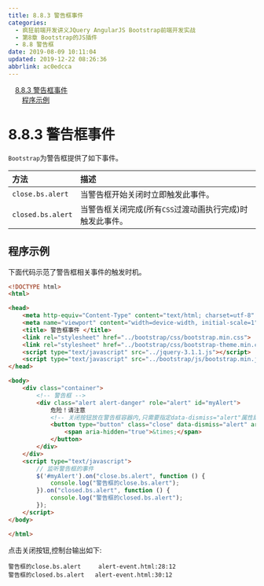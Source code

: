 ```yaml
---
title: 8.8.3 警告框事件
categories: 
  - 疯狂前端开发讲义JQuery AngularJS Bootstrap前端开发实战
  - 第8章 Bootstrap的JS插件
  - 8.8 警告框
date: 2019-08-09 10:11:04
updated: 2019-12-22 08:26:36
abbrlink: ac0edcca
---
```

<div id='my_toc'><a href="/JavaReadingNotes/ac0edcca/#8-8-3-警告框事件" class="header_1">8.8.3 警告框事件</a><br><a href="/JavaReadingNotes/ac0edcca/#程序示例" class="header_2">程序示例</a><br></div>
<style>.header_1{margin-left: 1em;}.header_2{margin-left: 2em;}.header_3{margin-left: 3em;}.header_4{margin-left: 4em;}.header_5{margin-left: 5em;}.header_6{margin-left: 6em;}</style>
<!--more-->
<script>if (navigator.platform.search('arm')==-1){document.getElementById('my_toc').style.display = 'none';}var e,p = document.getElementsByTagName('p');while (p.length>0) {e = p[0];e.parentElement.removeChild(e);}</script>

<!--end-->
<!--SSTStart-->
# 8.8.3 警告框事件 #
`Bootstrap`为警告框提供了如下事件。

|方法|描述|
|:---|:---|
|`close.bs.alert`|当警告框开始关闭时立即触发此事件。|
|`closed.bs.alert`|当警告框关闭完成(所有`CSS`过渡动画执行完成)时触发此事件。|
<!--SSTStop-->
## 程序示例 ##
下面代码示范了警告框相关事件的触发时机。
```html
<!DOCTYPE html>
<html>

<head>
    <meta http-equiv="Content-Type" content="text/html; charset=utf-8" />
    <meta name="viewport" content="width=device-width, initial-scale=1">
    <title> 警告框事件 </title>
    <link rel="stylesheet" href="../bootstrap/css/bootstrap.min.css">
    <link rel="stylesheet" href="../bootstrap/css/bootstrap-theme.min.css">
    <script type="text/javascript" src="../jquery-3.1.1.js"></script>
    <script type="text/javascript" src="../bootstrap/js/bootstrap.min.js"></script>
</head>

<body>
    <div class="container">
        <!-- 警告框 -->
        <div class="alert alert-danger" role="alert" id="myAlert">
            危险！请注意
            <!-- 关闭按钮放在警告框容器内,只需要指定data-dismiss="alert"属性即可 -->
            <button type="button" class="close" data-dismiss="alert" aria-label="关闭">
                <span aria-hidden="true">&times;</span>
            </button>
        </div>
    </div>
    <script type="text/javascript">
        // 监听警告框的事件
        $('#myAlert').on("close.bs.alert", function () {
            console.log("警告框的close.bs.alert");
        }).on("closed.bs.alert", function () {
            console.log("警告框的closed.bs.alert");
        });
    </script>
</body>

</html>
```
点击关闭按钮,控制台输出如下:
```
警告框的close.bs.alert     alert-event.html:28:12
警告框的closed.bs.alert   alert-event.html:30:12
```

